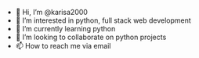 - 👋 Hi, I’m @karisa2000
- 👀 I’m interested in python, full stack web development
- 🌱 I’m currently learning python
- 💞️ I’m looking to collaborate on python projects
- 📫 How to reach me via email

<!---
karisa2000/karisa2000 is a ✨ special ✨ repository because its `README.md` (this file) appears on your GitHub profile.
You can click the Preview link to take a look at your changes.
--->
